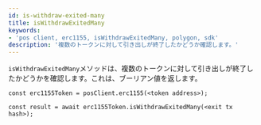 ```yaml
---
id: is-withdraw-exited-many
title: isWithdrawExitedMany
keywords:
- 'pos client, erc1155, isWithdrawExitedMany, polygon, sdk'
description: '複数のトークンに対して引き出しが終了したかどうか確認します。'
---
```


`isWithdrawExitedMany`メソッドは、複数のトークンに対して引き出しが終了したかどうかを確認します。これは、ブーリアン値を返します。

```
const erc1155Token = posClient.erc1155(<token address>);

const result = await erc1155Token.isWithdrawExitedMany(<exit tx hash>);

```
